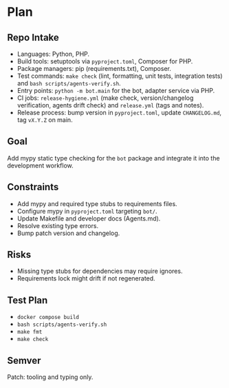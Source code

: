 # Plan

## Repo Intake
- Languages: Python, PHP.
- Build tools: setuptools via `pyproject.toml`, Composer for PHP.
- Package managers: pip (requirements.txt), Composer.
- Test commands: `make check` (lint, formatting, unit tests, integration tests) and `bash scripts/agents-verify.sh`.
- Entry points: `python -m bot.main` for the bot, adapter service via PHP.
- CI jobs: `release-hygiene.yml` (make check, version/changelog verification, agents drift check) and `release.yml` (tags and notes).
- Release process: bump version in `pyproject.toml`, update `CHANGELOG.md`, tag `vX.Y.Z` on main.

## Goal
Add mypy static type checking for the `bot` package and integrate it into the development workflow.

## Constraints
- Add mypy and required type stubs to requirements files.
- Configure mypy in `pyproject.toml` targeting `bot/`.
- Update Makefile and developer docs (Agents.md).
- Resolve existing type errors.
- Bump patch version and changelog.

## Risks
- Missing type stubs for dependencies may require ignores.
- Requirements lock might drift if not regenerated.

## Test Plan
- `docker compose build`
- `bash scripts/agents-verify.sh`
- `make fmt`
- `make check`

## Semver
Patch: tooling and typing only.
